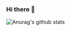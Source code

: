 ### Hi there 👋
![Anurag's github stats](https://github-readme-stats.vercel.app/api?username=artix1500&show_icons=true&theme=merko)
<!--
**Artix1500/Artix1500** is a ✨ _special_ ✨ repository because its `README.md` (this file) appears on your GitHub profile.

Here are some ideas to get you started:

- 🔭 I’m currently working on ...
- 🌱 I’m currently learning ...
- 👯 I’m looking to collaborate on ...
- 🤔 I’m looking for help with ...
- 💬 Ask me about ...
- 📫 How to reach me: ...
- 😄 Pronouns: ...
- ⚡ Fun fact: ...
-->
